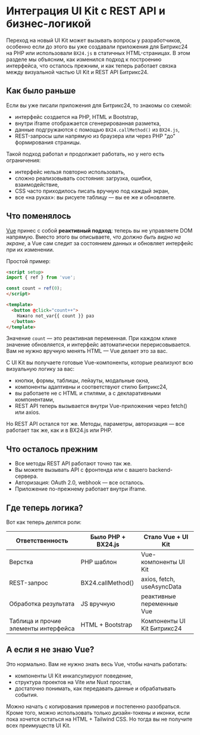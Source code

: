 # Интеграция UI Kit с REST API и бизнес-логикой

Переход на новый UI Kit может вызывать вопросы у разработчиков, особенно если до этого вы уже создавали приложения для Битрикс24 на PHP или использовали `BX24.js` в статичных HTML-страницах. В этом разделе мы объясним, как изменился подход к построению интерфейса, что осталось прежним, и как теперь работает связка между визуальной частью UI Kit и REST API Битрикс24.

## Как было раньше

Если вы уже писали приложения для Битрикс24, то знакомы со схемой:

- интерфейс создается на PHP, HTML и Bootstrap,
- внутри iframe отображается сгенерированная разметка,
- данные подгружаются с помощью `BX24.callMethod()` из `BX24.js`,
- REST-запросы шли напрямую из браузера или через PHP "до" формирования страницы.

Такой подход работал и продолжает работать, но у него есть ограничения:

- интерфейс нельзя повторно использовать,
- сложно реализовывать состояния: загрузка, ошибки, взаимодействие,
- CSS часто приходилось писать вручную под каждый экран,
- все «на руках»: вы рисуете таблицу — вы ее же и обновляете.

## Что поменялось

[Vue](https://vuejs.org/) принес с собой **реактивный подход**: теперь вы не управляете DOM напрямую. Вместо этого вы описываете, *что должно быть видно на экране*, а Vue сам следит за состоянием данных и обновляет интерфейс при их изменении.

Простой пример:

```html
<script setup>
import { ref } from 'vue';

const count = ref(0);
</script>

<template>
  <button @click="count++">
    Нажато not_var{{ count }} раз
  </button>
</template>
```

Значение `count` — это реактивная переменная. При каждом клике значение обновляется, и интерфейс автоматически перерисовывается. Вам не нужно вручную менять HTML — Vue делает это за вас.

С UI Kit вы получаете готовые Vue-компоненты, которые реализуют всю визуальную логику за вас:

- кнопки, формы, таблицы, лейауты, модальные окна,
- компоненты адаптивны и соответствуют стилю Битрикс24,
- вы работаете не с HTML и стилями, а с декларативными компонентами,
- REST API теперь вызывается внутри Vue-приложения через fetch() или axios.

Но REST API остался тот же. Методы, параметры, авторизация — все работает так же, как и в BX24.js или PHP.

## Что осталось прежним

- Все методы REST API работают точно так же.
- Вы можете вызывать API с фронтенда или с вашего backend-сервера.
- Авторизация: OAuth 2.0, webhook — все осталось.
- Приложение по-прежнему работает внутри iframe.

## Где теперь логика?

Вот как теперь делятся роли:

| **Ответственность**       | **Было PHP + BX24.js**         | **Стало Vue + UI Kit**            |
|---------------------------|----------------------------------|-------------------------------------|
| Верстка                  | PHP шаблон                      | Vue-компоненты UI Kit              |
| REST-запрос              | BX24.callMethod()               | axios, fetch, useAsyncData         |
| Обработка результата     | JS вручную                      | реактивные переменные Vue          |
| Таблица и прочие элементы интерфейса         | HTML + Bootstrap                | Компоненты UI Kit Битрикс24           |

## А если я не знаю Vue?

Это нормально. Вам не нужно знать весь Vue, чтобы начать работать:

- компоненты UI Kit инкапсулируют поведение,
- структура проектов на Vite или Nuxt простая,
- достаточно понимать, как передавать данные и обрабатывать события.

Можно начать с копирования примеров и постепенно разобраться. Кроме того, можно использовать только дизайн-токены и иконки, если пока хочется остаться на HTML + Tailwind CSS. Но тогда вы не получите всех преимуществ UI Kit.
